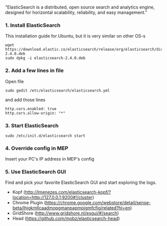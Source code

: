 "ElasticSearch is a distributed, open source search and analytics engine, designed for horizontal scalability, reliability, and easy management."

### 1. Install ElasticSearch
This installation guide for Ubuntu, but it is very similar on other OS-s
```
wget https://download.elastic.co/elasticsearch/release/org/elasticsearch/distribution/deb/elasticsearch/2.4.0/elasticsearch-2.4.0.deb
sudo dpkg -i elasticsearch-2.4.0.deb
```

### 2. Add a few lines in file
Open file
```
sudo gedit /etc/elasticsearch/elasticsearch.yml
```
and add those lines
```
http.cors.enabled: true
http.cors.allow-origin: "*"
```

### 3. Start ElasticSearch
```sudo /etc/init.d/elasticsearch start```

### 4. Override config in MEP
Insert your PC's IP address in MEP's config

### 5. Use ElasticSearch GUI
Find and pick your favorite ElasticSearch GUI and start exploring the logs.
- Kopf (http://lmenezes.com/elasticsearch-kopf/?location=http://127.0.0.1:9200#!/cluster)
- Chrome Plugin (https://chrome.google.com/webstore/detail/sense-beta/lhjgkmllcaadmopgmanpapmpjgmfcfig/related?hl=en)
- GridShore (http://www.gridshore.nl/esgui/#/search)
- Head (https://github.com/mobz/elasticsearch-head)
